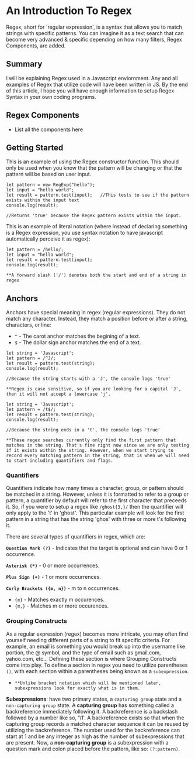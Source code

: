 # An Introduction To Regex

Regex, short for 'regular expression', is a syntax that allows you to match strings with specific patterns. You can imagine it as a text search that can become very advanced & specific depending on how many filters, Regex Components, are added.

## Summary

I will be explaining Regex used in a Javascript enviornment. Any and all examples of Regex that utilize code will have been written in JS. By the end of this article, I hope you will have enough information to setup Regex Syntax in your own coding programs.

## Regex Components

- List all the components here

## Getting Started

This is an example of using the Regex constructor function. This should only be used when you know that the pattern will be changing or that the pattern will be based on user input.

```
let pattern = new RegExp("hello");
let input = "hello world";
let result = pattern.test(input);   //This tests to see if the pattern exists within the input text
console.log(result);

//Returns 'true' because the Regex pattern exists within the input.
```

This is an example of literal notation (where instead of declaring something is a Regex expression, you use syntax notation to have javascript automatically perceive it as regex):

```
let pattern = /hello/;
let input = "hello world";
let result = pattern.test(input);
console.log(result);
```

`**A forward slash ('/') denotes both the start and end of a string in regex`

## Anchors

Anchors have special meaning in regex (regular expressions). They do not match any character. Instead, they match a position before or after a string, characters, or line:

- `^` - The carot anchor matches the begining of a text.
- `$` - The dollar sign anchor matches the end of a text.

```
let string = 'Javascript';
let pattern = /^J/;
let result = pattern.test(string);
console.log(result);

//Because the string starts with a 'J', the console logs 'true'
```
`**Regex is case sensitive, so if you are looking for a capital 'J', then it will not accept a lowercase 'j'.`
```
let string = 'Javascript';
let pattern = /t$/;
let result = pattern.test(string);
console.log(result);

//Because the string ends in a 't', the console logs 'true'
```

`**These regex searches currently only find the first pattern that matches in the string. That's fine right now since we are only testing if it exists within the string. However, when we start trying to record every matching pattern in the string, that is when we will need to start including quantifiers and flags.`

### Quantifiers

Quantifiers indicate how many times a character, group, or pattern should be matched in a string. However, unless it is formatted to refer to a group or pattern, a quantifier by default will refer to the first character that preceeds it. So, if you were to setup a regex like `/ghost{3,}/` then the quantifier will only apply to the 't' in 'ghost'. This particular example will look for the first pattern in a string that has the string 'ghos' with three or more t's following it.

There are several types of quantifiers in regex, which are:

**`Question Mark (?)`** - Indicates that the target is optional and can have 0 or 1 occurrence.

**`Asterisk (*)`** - 0 or more occurrences.

**`Plus Sign (+)`** - 1 or more occurrences.

**`Curly Brackets ({m, n})`** - m to n occurrences.

- `{m}` - Matches exactly m occurences.
- `{m,}` - Matches m or more occurences.

### Grouping Constructs

As a regular expression (regex) becomes more intricate, you may often find yourself needing different parts of a string to fit specific criteria. For example, an email is something you would break up into the username like portion, the @ symbol, and the type of email such as gmail.com, yahoo.com, etc... Defining these section is where Grouping Constructs come into play. To define a section in regex you need to utilize parentheses `()`, with each section within a parentheses being known as a `subexpression`.

- `**Unlike bracket notation which will be mentioned later, subexpressions look for exactly what is in them.`

**Subexpressions**: have two primary states, a `capturing group` state and a `non-capturing group` state. A **capturing group** has something called a backreference immediately following it. A backreference is a backslash followed by a number like so, '\1'. A backreference exists so that when the capturing group records a matched character sequence it can be reused by utilizing the backreference. The number used for the backreference can start at 1 and be any integer as high as the number of subexpressions that are present. Now, a **non-capturing group** is a subexpression with a question mark and colon placed before the pattern, like so: `(?:pattern)`.

